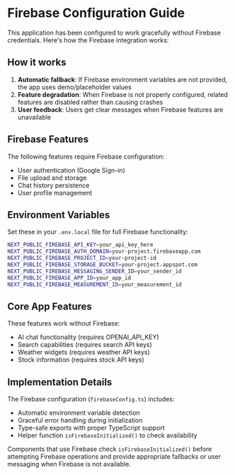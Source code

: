 # Firebase Configuration Guide

This application has been configured to work gracefully without Firebase credentials. Here's how the Firebase integration works:

## How it works

1. **Automatic fallback**: If Firebase environment variables are not provided, the app uses demo/placeholder values
2. **Feature degradation**: When Firebase is not properly configured, related features are disabled rather than causing crashes
3. **User feedback**: Users get clear messages when Firebase features are unavailable

## Firebase Features

The following features require Firebase configuration:
- User authentication (Google Sign-in)
- File upload and storage
- Chat history persistence
- User profile management

## Environment Variables

Set these in your `.env.local` file for full Firebase functionality:

```bash
NEXT_PUBLIC_FIREBASE_API_KEY=your_api_key_here
NEXT_PUBLIC_FIREBASE_AUTH_DOMAIN=your-project.firebaseapp.com
NEXT_PUBLIC_FIREBASE_PROJECT_ID=your-project-id
NEXT_PUBLIC_FIREBASE_STORAGE_BUCKET=your-project.appspot.com
NEXT_PUBLIC_FIREBASE_MESSAGING_SENDER_ID=your_sender_id
NEXT_PUBLIC_FIREBASE_APP_ID=your_app_id
NEXT_PUBLIC_FIREBASE_MEASUREMENT_ID=your_measurement_id
```

## Core App Features

These features work without Firebase:
- AI chat functionality (requires OPENAI_API_KEY)
- Search capabilities (requires search API keys)
- Weather widgets (requires weather API keys)
- Stock information (requires stock API keys)

## Implementation Details

The Firebase configuration (`firebaseConfig.ts`) includes:
- Automatic environment variable detection
- Graceful error handling during initialization
- Type-safe exports with proper TypeScript support
- Helper function `isFirebaseInitialized()` to check availability

Components that use Firebase check `isFirebaseInitialized()` before attempting Firebase operations and provide appropriate fallbacks or user messaging when Firebase is not available.

